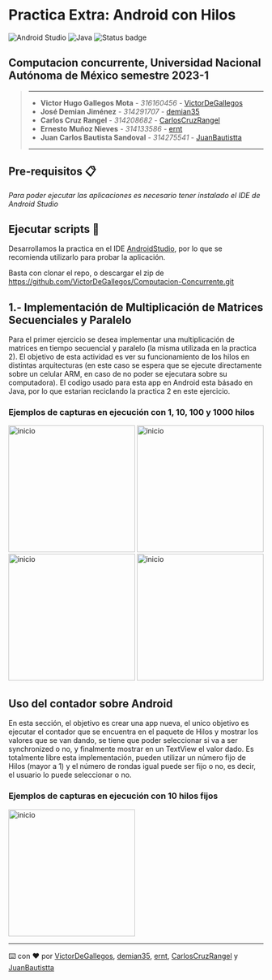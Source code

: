 # Practica Extra: Android con Hilos

![Android Studio](https://img.shields.io/badge/Android%20Studio-3DDC84.svg?style=for-the-badge&logo=android-studio&logoColor=white) ![Java](https://img.shields.io/badge/java-%23ED8B00.svg?style=for-the-badge&logo=java&logoColor=white) ![Status badge](https://img.shields.io/badge/status-%20terminado-green?style=for-the-badge)

## Computacion concurrente, Universidad Nacional Autónoma de México semestre 2023-1

> ---
>
> * **Victor Hugo Gallegos Mota** - *316160456* - [VictorDeGallegos](https://github.com/VictorDeGallegos)
> * **José Demian Jiménez** - *314291707* - [demian35](https://github.com/demian35)
> * **Carlos Cruz Rangel** - *314208682* - [CarlosCruzRangel](https://github.com/CarlosCruzRangel)
> * **Ernesto Muñoz Nieves** - *314133586* - [ernt](https://github.com/ernt)
> * **Juan Carlos Bautista Sandoval** - *314275541* - [JuanBautistta](https://github.com/JuanBautistta)
>
>
>
> ---

## Pre-requisitos 📋

*Para poder ejecutar las aplicaciones es necesario tener instalado el IDE de Android Studio*

## Ejecutar scripts 🚀

Desarrollamos la practica en el IDE [AndroidStudio](https://developer.android.com/studio), por lo que se recomienda utilizarlo para probar la aplicación.

Basta con clonar el repo, o descargar el zip de https://github.com/VictorDeGallegos/Computacion-Concurrente.git

## 1.- Implementación de Multiplicación de Matrices Secuenciales y Paralelo

Para el primer ejercicio se desea implementar una multiplicación de matrices en tiempo
secuencial y paralelo (la misma utilizada en la practica 2).
El objetivo de esta actividad es ver su funcionamiento de los hilos en distintas arquitecturas (en este caso se espera que se ejecute directamente sobre un celular ARM, en caso de no poder se ejecutara sobre su computadora).
El codigo usado para esta app en Android esta básado en Java, por lo que estarian reciclando la
practica 2 en este ejercicio.

### Ejemplos de capturas en ejecución con 1, 10, 100 y 1000 hilos
<img width="250" alt="inicio" src="https://user-images.githubusercontent.com/41756950/204950342-4c9da093-a188-419a-9912-cfd11c193180.png"> <img width="250" alt="inicio" src="https://user-images.githubusercontent.com/41756950/204950005-a4e3e812-5c52-4d9f-ac34-6247fb5576d6.png"> <img width="250" alt="inicio" src="https://user-images.githubusercontent.com/41756950/204950631-a757224d-5cdb-408f-a034-8bd0f0237411.png"> <img width="250" alt="inicio" src="https://user-images.githubusercontent.com/41756950/204951272-8abc0d18-ffb9-41fe-b6f0-b37987098fad.png">

## Uso del contador sobre Android

En esta sección, el objetivo es crear una app nueva, el unico objetivo es ejecutar el contador que se
encuentra en el paquete de Hilos y mostrar los valores que se van dando, se tiene que poder seleccionar
si va a ser synchronized o no, y finalmente mostrar en un TextView el valor dado.
Es totalmente libre esta implementación, pueden utilizar un número fijo de Hilos (mayor a 1) y el
número de rondas igual puede ser fijo o no, es decir, el usuario lo puede seleccionar o no.

### Ejemplos de capturas en ejecución con 10 hilos fijos
<img width="250" alt="inicio" src="https://user-images.githubusercontent.com/41756950/204951027-c7e69136-76cb-4b2d-bae2-b84cce56f14c.png">


---
⌨️ con ❤️ por  [VictorDeGallegos](https://github.com/VictorDeGallegos), [demian35](https://github.com/demian35), [ernt](https://github.com/ernt), [CarlosCruzRangel](https://github.com/CarlosCruzRangel) y [JuanBautistta](https://github.com/JuanBautistta)